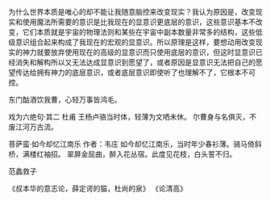 为什么世界本质是唯心的却不能让我随意脑控来改变现实？我认为原因是，改变现实和使用魔法所需要的意识是比我现在的显意识更底层的意识，这些意识基本不改变，它们本质就是宇宙的物理法则和某些在宇宙中副本数量非常多的结构，这些低级意识组合起来构成了我现在的宏观的显意识。所以原理是这样，要想动用改变现实的神力就要放弃使用现在的高级的显意识而只使用底层的意识，但这时显意识已经消失和解构所以又无法达成显意识到愿望了，或者原因是显意识无法把自己的愿望传达给拥有神力的底层意识，或者底层意识即使听了也理解不了，它根本不可控。

东门酤酒饮我曹，心轻万事皆鸿毛。 

戏为六绝句·其二
杜甫
王杨卢骆当时体，轻薄为文哂未休。
尔曹身与名俱灭，不废江河万古流。

菩萨蛮·如今却忆江南乐
作者：韦庄
如今却忆江南乐，当时年少春衫薄。骑马倚斜桥，满楼红袖招。
翠屏金屈曲，醉入花丛宿。此度见花枝，白头誓不归。

范蠡救子

《叔本华的意志论，薛定谔的猫，杜尚的泉》
《论清高》
